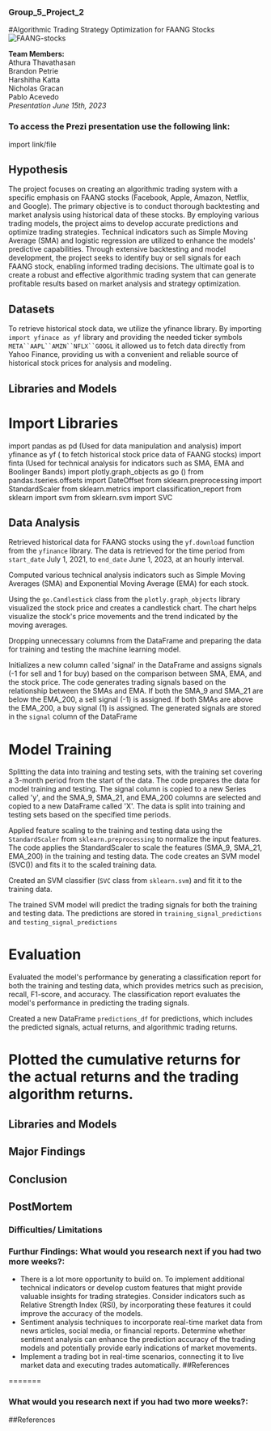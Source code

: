 ### Group_5_Project_2
#Algorithmic Trading Strategy Optimization for FAANG Stocks
![FAANG-stocks](https://github.com/AthuraThava/Group_5_Project_2/assets/125109159/11ac0756-0815-4d7f-8565-cc884b0ea0f0)

**Team Members:** <br>
Athura Thavathasan <br>
Brandon Petrie <br>
Harshitha Katta <br>
Nicholas Gracan <br>
Pablo Acevedo <br>
*Presentation June 15th, 2023*

### To access the Prezi presentation use the following link: 
import link/file

## Hypothesis
The project focuses on creating an algorithmic trading system with a specific emphasis on FAANG stocks (Facebook, Apple, Amazon, Netflix, and Google). The primary objective is to conduct thorough backtesting and market analysis using historical data of these stocks. By employing various trading models, the project aims to develop accurate predictions and optimize trading strategies. Technical indicators such as Simple Moving Average (SMA) and logistic regression are utilized to enhance the models' predictive capabilities. Through extensive backtesting and model development, the project seeks to identify buy or sell signals for each FAANG stock, enabling informed trading decisions. The ultimate goal is to create a robust and effective algorithmic trading system that can generate profitable results based on market analysis and strategy optimization.  <br>

## Datasets
To retrieve historical stock data, we utilize the yfinance library. By importing `import yfinace as yf` library and providing the needed ticker symbols `META``AAPL``AMZN``NFLX``GOOGL` it allowed us to fetch data directly from Yahoo Finance, providing us with a convenient and reliable source of historical stock prices for analysis and modeling. 

## Libraries and Models
# Import Libraries
import pandas as pd (Used for data manipulation and analysis)
import yfinance as yf ( to fetch historical stock price data of FAANG stocks)
import finta (Used for technical analysis for indicators such as SMA, EMA and Boolinger Bands)
import plotly.graph_objects as go ()
from pandas.tseries.offsets import DateOffset
from sklearn.preprocessing import StandardScaler
from sklearn.metrics import classification_report
from sklearn import svm
from sklearn.svm import SVC

## Data Analysis
Retrieved historical data for FAANG stocks using the `yf.download` function from the `yfinance` library. The data is retrieved for the time period from `start_date` July 1, 2021, to `end_date` June 1, 2023, at an hourly interval.

Computed various technical analysis indicators such as Simple Moving Averages (SMA) and Exponential Moving Average (EMA) for each stock. 

Using the `go.Candlestick` class from the `plotly.graph_objects` library visualized the stock price and creates a candlestick chart. The chart helps visualize the stock's price movements and the trend indicated by the moving averages.

Dropping unnecessary columns from the DataFrame and preparing the data for training and testing the machine learning model.

Initializes a new column called 'signal' in the DataFrame and assigns signals (-1 for sell and 1 for buy) based on the comparison between SMA, EMA, and the stock price. The code generates trading signals based on the relationship between the SMAs and EMA. If both the SMA_9 and SMA_21 are below the EMA_200, a sell signal (-1) is assigned. If both SMAs are above the EMA_200, a buy signal (1) is assigned. The generated signals are stored in the `signal` column of the DataFrame

# Model Training
Splitting the data into training and testing sets, with the training set covering a 3-month period from the start of the data. The code prepares the data for model training and testing. The signal column is copied to a new Series called 'y', and the SMA_9, SMA_21, and EMA_200 columns are selected and copied to a new DataFrame called 'X'. The data is split into training and testing sets based on the specified time periods.

Applied feature scaling to the training and testing data using the `StandardScaler` from `sklearn.preprocessing` to normalize the input features. The code applies the StandardScaler to scale the features (SMA_9, SMA_21, EMA_200) in the training and testing data. The code creates an SVM model (SVC()) and fits it to the scaled training data. 

Created an SVM classifier (`SVC` class from `sklearn.svm`) and fit it to the training data.

The trained SVM model will predict the trading signals for both the training and testing data. The predictions are stored in `training_signal_predictions` and `testing_signal_predictions`

# Evaluation

Evaluated the model's performance by generating a classification report for both the training and testing data, which provides metrics such as precision, recall, F1-score, and accuracy. The classification report evaluates the model's performance in predicting the trading signals.

Created a new DataFrame `predictions_df` for predictions, which includes the predicted signals, actual returns, and algorithmic trading returns.

Plotted the cumulative returns for the actual returns and the trading algorithm returns.
=======


## Libraries and Models


## Major Findings

## Conclusion

## PostMortem

### Difficulties/ Limitations

### Furthur Findings: What would you research next if you had two more weeks?:
* There is a lot more opportunity to build on. To implement additional technical indicators or develop custom features that might provide valuable insights for trading strategies. Consider indicators such as Relative Strength Index (RSI), by incorporating these features it could improve the accuracy of the models.
* Sentiment analysis techniques to incorporate real-time market data from news articles, social media, or financial reports. Determine whether sentiment analysis can enhance the prediction accuracy of the trading models and potentially provide early indications of market movements.
* Implement a trading bot in real-time scenarios, connecting it to live market data and executing trades automatically.
##References


=======
### What would you research next if you had two more weeks?:

##References
